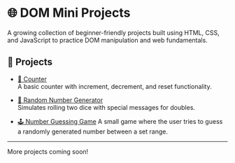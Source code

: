 
# 🌐 DOM Mini Projects

A growing collection of beginner-friendly projects built using HTML, CSS, and JavaScript to practice DOM manipulation and web fundamentals.

## 📁 Projects

- [🔢 Counter](./counter/)  
  A basic counter with increment, decrement, and reset functionality.

- [🎲 Random Number Generator](./random-number-generator/)  
  Simulates rolling two dice with special messages for doubles.

- [🕹️ Number Guessing Game](./number-guessing-game/)
  A small game where the user tries to guess a randomly generated number between a set range.

---

More projects coming soon!
